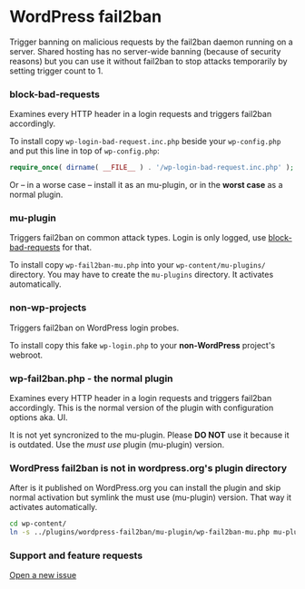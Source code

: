 # WordPress fail2ban

Trigger banning on malicious requests by the fail2ban daemon running on a server.
Shared hosting has no server-wide banning (because of security reasons)
but you can use it without fail2ban to stop attacks temporarily by setting trigger count to 1.

### block-bad-requests

Examines every HTTP header in a login requests and triggers fail2ban accordingly.

To install copy `wp-login-bad-request.inc.php` beside your `wp-config.php` and put this line in top of `wp-config.php`:

```php
require_once( dirname( __FILE__ ) . '/wp-login-bad-request.inc.php' );
```

Or – in a worse case – install it as an mu-plugin, or in the **worst case** as a normal plugin.

### mu-plugin

Triggers fail2ban on common attack types. Login is only logged, use
[block-bad-requests](https://github.com/szepeviktor/wordpress-plugin-construction/tree/master/wordpress-fail2ban#block-bad-requests) for that.

To install copy `wp-fail2ban-mu.php` into your `wp-content/mu-plugins/` directory.
You may have to create the `mu-plugins` directory. It activates automatically.

### non-wp-projects

Triggers fail2ban on WordPress login probes.

To install copy this fake `wp-login.php` to your **non-WordPress** project's webroot.

### wp-fail2ban.php - the normal plugin

Examines every HTTP header in a login requests and triggers fail2ban accordingly.
This is the normal version of the plugin with configuration options aka. UI.

It is not yet syncronized to the mu-plugin.
Please **DO NOT** use it because it is outdated. Use the *must use* plugin (mu-plugin) version.

### WordPress fail2ban is not in wordpress.org's plugin directory

After is it published on WordPress.org you can install the plugin and skip normal activation
but symlink the must use (mu-plugin) version. That way it activates automatically.

```bash
cd wp-content/
ln -s ../plugins/wordpress-fail2ban/mu-plugin/wp-fail2ban-mu.php mu-plugins/
```

### Support and feature requests

[Open a new issue](https://github.com/szepeviktor/wordpress-plugin-construction/issues/new)
